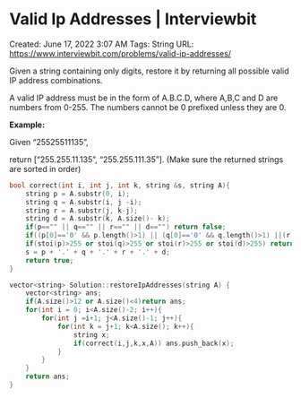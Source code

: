 # Valid Ip Addresses | Interviewbit

Created: June 17, 2022 3:07 AM
Tags: String
URL: https://www.interviewbit.com/problems/valid-ip-addresses/

Given a string containing only digits, restore it by returning all possible valid IP address combinations.

A valid IP address must be in the form of A.B.C.D, where A,B,C and D are numbers from 0-255. The numbers cannot be 0 prefixed unless they are 0.

**Example:**

Given “25525511135”,

return [“255.255.11.135”, “255.255.111.35”]. (Make sure the returned strings are sorted in order)

```cpp
bool correct(int i, int j, int k, string &s, string A){
    string p = A.substr(0, i);
    string q = A.substr(i, j -i);
    string r = A.substr(j, k-j);
    string d = A.substr(k, A.size()- k);
    if(p=="" || q=="" || r=="" || d=="") return false;
    if((p[0]=='0' && p.length()>1) || (q[0]=='0' && q.length()>1) ||(r[0]=='0' && r.length()>1) ||(d[0]=='0' && d.length()>1)) return false;
    if(stoi(p)>255 or stoi(q)>255 or stoi(r)>255 or stoi(d)>255) return false;
    s = p + '.' + q + '.' + r + '.' + d;
    return true;
}

vector<string> Solution::restoreIpAddresses(string A) {
    vector<string> ans;
    if(A.size()>12 or A.size()<4)return ans;
    for(int i = 0; i<A.size()-2; i++){
        for(int j =i+1; j<A.size()-1; j++){
            for(int k = j+1; k<A.size(); k++){
                string x;
                if(correct(i,j,k,x,A)) ans.push_back(x);
            }
        }
    }
    return ans;
}
```